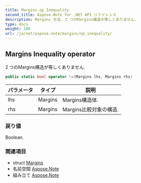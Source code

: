 ```yaml
---
title: Margins.op_Inequality
second_title: Aspose.Note for .NET API リファレンス
description: Margins 方法. 2 つのMargins構造が等しくありません.
type: docs
weight: 100
url: /ja/net/aspose.note/margins/op_inequality/
---
```

## Margins Inequality operator

2 つのMargins構造が等しくありません.

```csharp
public static bool operator !=(Margins lhs, Margins rhs)
```

| パラメータ | タイプ | 説明 |
| --- | --- | --- |
| lhs | Margins | Margins構造体. |
| rhs | Margins | Margins比較対象の構造. |

### 戻り値

Boolean.

### 関連項目

* struct [Margins](../)
* 名前空間 [Aspose.Note](../../margins/)
* 組み立て [Aspose.Note](../../../)


